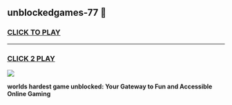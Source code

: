 
## unblockedgames-77 👋
<h3>
<a href="https://premium.freeplayer.one?title=unblockedgames-77&ref=14F">CLICK TO PLAY</a></h3>
<hr>

<h3>
<a href="https://premium.freeplayer.one?title=unblockedgames-77&ref=14F">CLICK 2 PLAY</a>
  
</h3>

<a href="https://premium.freeplayer.one?title=unblockedgames-77&ref=12F/"><img src="https://clearcache.store/games.png"></a>


**worlds hardest game unblocked: Your Gateway to Fun and Accessible Online Gaming**

